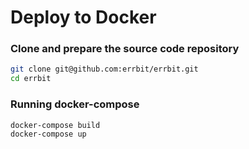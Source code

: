 # Deploy to Docker

### Clone and prepare the source code repository
```bash
git clone git@github.com:errbit/errbit.git
cd errbit
```

### Running docker-compose
```bash
docker-compose build
docker-compose up
```
